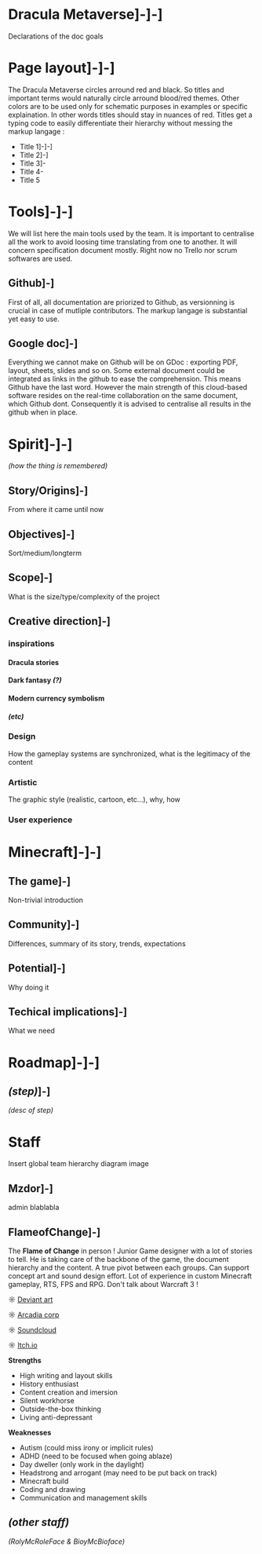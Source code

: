 # Dracula Metaverse]-]-]
Declarations of the doc goals
# Page layout]-]-]
The Dracula Metaverse circles arround red and black. So titles and important terms would naturally circle arround blood/red themes. Other colors are to be used only for schematic purposes in examples or specific explaination. In other words titles should stay in nuances of red.
Titles get a typing code to easily differentiate their hierarchy without messing the markup langage : 
- Title 1]-]-]
- Title 2]-]
- Title 3]-
- Title 4-
- Title 5
# Tools]-]-]
We will list here the main tools used by the team. It is important to centralise all the work to avoid loosing time translating from one to another. It will concern specification document mostly. Right now no Trello nor scrum softwares are used.
## Github]-]
First of all, all documentation are priorized to Github, as versionning is crucial in case of mutliple contributors. The markup langage is substantial yet easy to use.
## Google doc]-]
Everything we cannot make on Github will be on GDoc : exporting PDF, layout, sheets, slides and so on. Some external document could be integrated as links in the github to ease the comprehension. This means Github have the last word. However the main strength of this cloud-based software resides on the real-time collaboration on the same document, which Github dont. Consequently it is advised to centralise all results in the github when in place.
# Spirit]-]-]
*(how the thing is remembered)*
## Story/Origins]-]
From where it came until now
## Objectives]-]
Sort/medium/longterm
## Scope]-]
What is the size/type/complexity of the project
## Creative direction]-]
### inspirations
#### Dracula stories
#### Dark fantasy *(?)*
#### Modern currency symbolism
#### *(etc)*
### Design
How the gameplay systems are synchronized, what is the legitimacy of the content
### Artistic
The graphic style (realistic, cartoon, etc...), why, how
### User experience
# Minecraft]-]-]
## The game]-]
Non-trivial introduction
## Community]-]
Differences, summary of its story, trends, expectations
## Potential]-]
Why doing it
## Techical implications]-]
What we need
# Roadmap]-]-]
## *(step)*]-]
*(desc of step)*
# Staff
Insert global team hierarchy diagram image
## Mzdor]-]
admin blablabla
## FlameofChange]-]
The **Flame of Change** in person ! Junior Game designer with a lot of stories to tell. He is taking care of the backbone of the game, the document hierarchy and the content. A true pivot between each groups. Can support concept art and sound design effort. Lot of experience in custom Minecraft gameplay, RTS, FPS and RPG. Don't talk about Warcraft 3 !

☼ [Deviant art](https://www.deviantart.com/nebkah01jr/gallery)

☼ [Arcadia corp](https://www.arcadia-corporation.com/community/flameofchange)

☼ [Soundcloud](https://soundcloud.com/flameofchange/tracks)

☼ [Itch.io](https://flameofchange.itch.io)

**Strengths**
- High writing and layout skills
- History enthusiast
- Content creation and imersion
- Silent workhorse
- Outside-the-box thinking
- Living anti-depressant

**Weaknesses**
- Autism (could miss irony or implicit rules)
- ADHD (need to be focused when going ablaze)
- Day dweller (only work in the daylight)
- Headstrong and arrogant (may need to be put back on track)
- Minecraft build
- Coding and drawing
- Communication and management skills
## *(other staff)*
*(RolyMcRoleFace & BioyMcBioface)*

